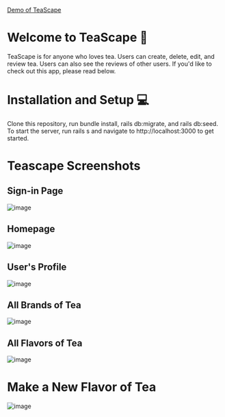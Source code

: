 
[Demo of TeaScape](https://www.youtube.com/watch?v=ygHHl_Nc8ks)

# Welcome to TeaScape 🍵

TeaScape is for anyone who loves tea. Users can create, delete, edit, and review tea. Users can also see the reviews of other users. If you'd like to check out this app, please read below.

# Installation and Setup 💻

Clone this repository, run bundle install, rails db:migrate, and rails db:seed. To start the server, run rails s and navigate to http://localhost:3000 to get started.

# Teascape Screenshots

## Sign-in Page

![image](https://user-images.githubusercontent.com/68069673/150049080-f4723ef8-d1c3-4749-8731-ff0bd799a1c0.png)

## Homepage
![image](https://user-images.githubusercontent.com/68069673/150049156-a6e99396-30d4-4fbc-9150-87b93c43d190.png)

## User's Profile
![image](https://user-images.githubusercontent.com/68069673/150049197-5b3cd4c3-0971-47d2-b843-7d08b3d6ec91.png)

## All Brands of Tea
![image](https://user-images.githubusercontent.com/68069673/150049240-8f8bb08b-597e-41af-b6e1-ba5c84993dd3.png)

## All Flavors of Tea
![image](https://user-images.githubusercontent.com/68069673/150049307-3574f296-9911-469d-8ef1-fa0ea20f816f.png)

# Make a New Flavor of Tea
![image](https://user-images.githubusercontent.com/68069673/150049372-ed7b8f45-1562-4e3b-9297-35beb1bf4c97.png)

